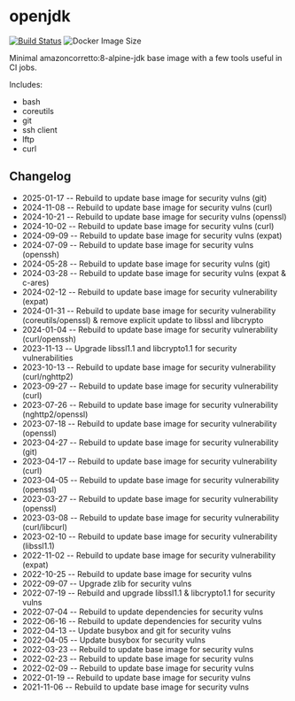 # openjdk

[![Build Status](https://countingup.semaphoreci.com/badges/docker-openjdk/branches/master.svg?style=shields)](https://countingup.semaphoreci.com/projects/docker-openjdk) ![Docker Image Size](https://img.shields.io/docker/image-size/countingup/openjdk/8)

Minimal amazoncorretto:8-alpine-jdk base image with a few tools useful in CI jobs.

Includes:
 - bash
 - coreutils
 - git
 - ssh client
 - lftp
 - curl

## Changelog

 - 2025-01-17 -- Rebuild to update base image for security vulns (git)
 - 2024-11-08 -- Rebuild to update base image for security vulns (curl)
 - 2024-10-21 -- Rebuild to update base image for security vulns (openssl)
 - 2024-10-02 -- Rebuild to update base image for security vulns (curl)
 - 2024-09-09 -- Rebuild to update base image for security vulns (expat)
 - 2024-07-09 -- Rebuild to update base image for security vulns (openssh)
 - 2024-05-28 -- Rebuild to update base image for security vulns (git)
 - 2024-03-28 -- Rebuild to update base image for security vulns (expat & c-ares)
 - 2024-02-12 -- Rebuild to update base image for security vulnerability (expat)
 - 2024-01-31 -- Rebuild to update base image for security vulnerability (coreutils/openssl) & remove explicit update to libssl and libcrypto
 - 2024-01-04 -- Rebuild to update base image for security vulnerability (curl/openssh)
 - 2023-11-13 -- Upgrade libssl1.1 and libcrypto1.1 for security vulnerabilities
 - 2023-10-13 -- Rebuild to update base image for security vulnerability (curl/nghttp2)
 - 2023-09-27 -- Rebuild to update base image for security vulnerability (curl)
 - 2023-07-26 -- Rebuild to update base image for security vulnerability (nghttp2/openssl)
 - 2023-07-18 -- Rebuild to update base image for security vulnerability (openssl)
 - 2023-04-27 -- Rebuild to update base image for security vulnerability (git)
 - 2023-04-17 -- Rebuild to update base image for security vulnerability (curl)
 - 2023-04-05 -- Rebuild to update base image for security vulnerability (openssl)
 - 2023-03-27 -- Rebuild to update base image for security vulnerability (openssl)
 - 2023-03-08 -- Rebuild to update base image for security vulnerability (curl/libcurl)
 - 2023-02-10 -- Rebuild to update base image for security vulnerability (libssl1.1)
 - 2022-11-02 -- Rebuild to update base image for security vulnerability (expat)
 - 2022-10-25 -- Rebuild to update base image for security vulns
 - 2022-09-07 -- Upgrade zlib for security vulns
 - 2022-07-19 -- Rebuild and upgrade libssl1.1 & libcrypto1.1 for security vulns
 - 2022-07-04 -- Rebuild to update dependencies for security vulns
 - 2022-06-16 -- Rebuild to update dependencies for security vulns
 - 2022-04-13 -- Update busybox and git for security vulns
 - 2022-04-05 -- Update busybox for security vulns
 - 2022-03-23 -- Rebuild to update base image for security vulns
 - 2022-02-23 -- Rebuild to update base image for security vulns
 - 2022-02-09 -- Rebuild to update base image for security vulns
 - 2022-01-19 -- Rebuild to update base image for security vulns
 - 2021-11-06 -- Rebuild to update base image for security vulns
